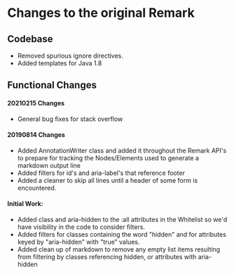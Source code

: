 # Changes to the original Remark

## Codebase

 * Removed spurious ignore directives.
 * Added templates for Java 1.8

## Functional Changes

#### 20210215 Changes
 * General bug fixes for stack overflow

#### 20190814 Changes
 * Added AnnotationWriter class and added it throughout the Remark API's to prepare for tracking the Nodes/Elements used to generate a markdown output line
 * Added filters for id's and aria-label's that reference footer
 * Added a cleaner to skip all lines until a header of some form is encountered.

#### Initial Work:
 * Added class and aria-hidden to the :all attributes in the Whitelist so we'd have visibility in the code to consider filters.
 * Added filters for classes containing the word "hidden" and for attributes keyed by "aria-hidden" with "true" values.
 * Added clean up of markdown to remove any empty list items resulting from filtering by classes referencing hidden, or attributes with aria-hidden
 
 